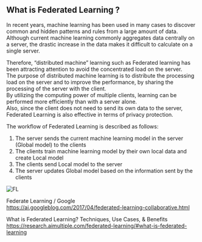 ## What is Federated Learning ?


In recent years, machine learning has been used in many cases to discover common and hidden patterns and rules from a large amount of data.  
Although current machine learning commonly aggregates data centrally on a server, the drastic increase in the data makes it difficult to calculate on a single server.  


Therefore, “distributed machine” learning such as Federated learning has been attracting attention to avoid the concentrated load on the server.  
The purpose of distributed machine learning is to distribute the processing load on the server and to improve the performance, by sharing the processing of the server with the client.  
By utilizing the computing power of multiple clients, learning can be performed more efficiently than with a server alone.   
Also, since the client does not need to send its own data to the server, Federated Learning is also effective in terms of privacy protection.  


The workflow of Federated Learning is described as follows:  
1. The server sends the current machine learning model in the server (Global model) to the clients  
2. The clients train machine learning model by their own local data and create Local model  
3. The clients send Local model to the server  
4. The server updates Global model based on the information sent by the clients  

![FL](https://user-images.githubusercontent.com/103622417/201034330-23224148-c3c3-407a-9ec4-52d120d1700b.PNG)


Federate Learning / Google  
https://ai.googleblog.com/2017/04/federated-learning-collaborative.html  


What is Federated Learning? Techniques, Use Cases, & Benefits  
https://research.aimultiple.com/federated-learning/#what-is-federated-learning  
